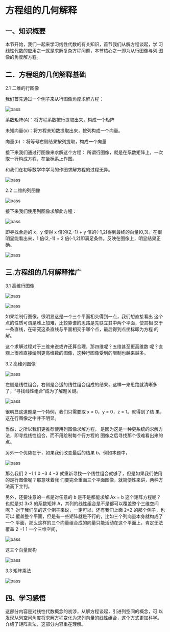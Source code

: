 # 方程组的几何解释

## 一、知识概要

本节开始，我们一起来学习线性代数的有关知识，首节我们从解方程谈起，学 习线性代数的应用之一就是求解复杂方程问题，本节核心之一即为从行图像与列 图像的角度解方程。

## 二．方程组的几何解释基础

2.1 二维的行图像

我们首先通过一个例子来从行图像角度求解方程：

![pass](images/lec01_fg01.jpg)

系数矩阵(A)：将方程系数按行提取出来，构成一个矩阵

未知向量(x)：将方程未知数提取出来，按列构成一个向量。

向量(b)        ：将等号右侧结果按列提取，构成一个向量

接下来我们通过行图像来求解这个方程：
所谓行图像，就是在系数矩阵上，一次取一行构成方程，在坐标系上作图。

和我们在初等数学中学习的作图求解方程的过程无异。

![pass](images/lec01_fg02.jpg)

2.2 二维的列图像

![pass](images/lec01_fg03.jpg)

接下来我们使用列图像求解此方程：

![pass](images/lec01_fg04.jpg)

即寻找合适的 x，y 使得 x 倍的(2,-1) + y 倍的(-1,2)得到最终的向量(0,3)。在很 明显能看出来，1 倍(2,-1) + 2 倍(-1,2)即满足条件。反映在图像上，明显结果正确。

![pass](images/lec01_fg05.jpg)

## 三.方程组的几何解释推广

3.1 高维行图像

![pass](images/lec01_fg06.jpg)

![pass](images/lec01_fg07.jpg)

如果绘制行图像，很明显这是一个三个平面相交得到一点，我们想直接看出 这个点的性质可谓是难上加难，比较靠谱的思路是先联立其中两个平面，使其相 交于一条直线，在研究这条直线与平面相交于哪个点，最后得到点坐标即为方程 的解。

这个求解过程对于三维来说或许还算合理，那四维呢？五维甚至更高维数 呢？直观上很难直接绘制更高维数的图像，这种行图像受到的限制也越来越多。

3.2 高维列图像

![pass](images/lec01_fg08.jpg)

左侧是线性组合，右侧是合适的线性组合组成的结果，这样一来思路就清晰多 了，“寻找线性组合”成为了解题关键。

![pass](images/lec01_fg09.jpg)

很明显这道题是一个特例，我们只需要取 x = 0，y = 0，z = 1。就得到了结 果，这在行图像之中并不明显。

当然，之所以我们更推荐使用列图像求解方程， 是因为这是一种更系统的求解方法，即寻找线性组合，而不用绘制每个行方程的 图像之后寻找那个很难看出来的点。

另外一个优势在于，如果我们改变最后的结果 b，例如本题中，

![pass](images/lec01_fg10.jpg)

那么我们 2 −1 1 0 −3 4 −3 就重新寻找一个线性组合就够了，但是如果我们使用的是行图像呢？那意味着我 们要完全重画三个平面图像，就简便性来讲，两种方法高下立判。

另外，还要注意的一点是对任意的 b 是不是都能求解 Ax = b 这个矩阵方程呢？ 也就是对 3x3 的系数矩阵 A，其列的线性组合是不是都可以覆盖整个三维空间呢？ 对于我们举的这个例子来说，一定可以，还有我们上面 2*2 的那个例子，也可以 覆盖整个平面，但是有一些矩阵就是不行的，比如三个列向量本身就构成了一个 平面，那么这样的三个向量组合成的向量只能活动在这个平面上，肯定无法覆盖 2 −1 1 一个三维空间，

![pass](images/lec01_fg11.jpg)

这三个向量就构

![pass](images/lec01_fg12.jpg)

3.3 矩阵乘法

![pass](images/lec01_fg13.jpg)

## 四、学习感悟

这部分内容是对线性代数概念的初涉，从解方程谈起，引进列空间的概念，可 以发现从列空间角度将求解方程变化为求列向量的线性组合，这个方式更加科学。 介绍了矩阵乘法，这部分内容重在理解。